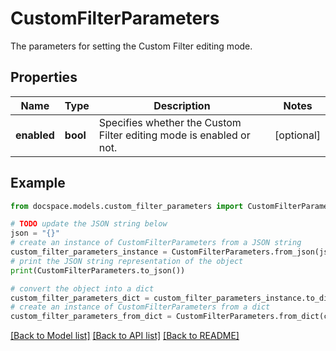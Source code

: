 # CustomFilterParameters

The parameters for setting the Custom Filter editing mode.

## Properties

Name | Type | Description | Notes
------------ | ------------- | ------------- | -------------
**enabled** | **bool** | Specifies whether the Custom Filter editing mode is enabled or not. | [optional] 

## Example

```python
from docspace.models.custom_filter_parameters import CustomFilterParameters

# TODO update the JSON string below
json = "{}"
# create an instance of CustomFilterParameters from a JSON string
custom_filter_parameters_instance = CustomFilterParameters.from_json(json)
# print the JSON string representation of the object
print(CustomFilterParameters.to_json())

# convert the object into a dict
custom_filter_parameters_dict = custom_filter_parameters_instance.to_dict()
# create an instance of CustomFilterParameters from a dict
custom_filter_parameters_from_dict = CustomFilterParameters.from_dict(custom_filter_parameters_dict)
```
[[Back to Model list]](../README.md#documentation-for-models) [[Back to API list]](../README.md#documentation-for-api-endpoints) [[Back to README]](../README.md)



